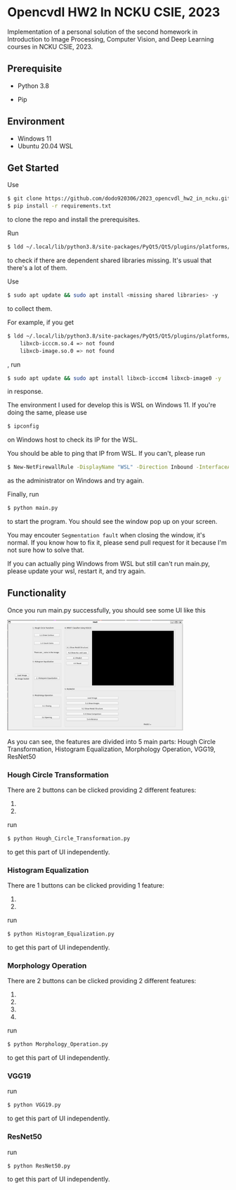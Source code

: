 # Opencvdl HW2 In NCKU CSIE, 2023

Implementation of a personal solution of the second homework in Introduction to Image Processing, Computer Vision, and Deep Learning courses in NCKU CSIE, 2023.

## Prerequisite

* Python 3.8

* Pip

## Environment

* Windows 11
* Ubuntu 20.04 WSL

## Get Started

Use

```bash
$ git clone https://github.com/dodo920306/2023_opencvdl_hw2_in_ncku.git
$ pip install -r requirements.txt
```

to clone the repo and install the prerequisites.

Run

```bash
$ ldd ~/.local/lib/python3.8/site-packages/PyQt5/Qt5/plugins/platforms/libqxcb.so | grep "not found"
```

to check if there are dependent shared libraries missing. It's usual that there's a lot of them.

Use

```bash
$ sudo apt update && sudo apt install <missing shared libraries> -y
```

to collect them.

For example, if you get

```bash
$ ldd ~/.local/lib/python3.8/site-packages/PyQt5/Qt5/plugins/platforms/libqxcb.so | grep "not found"
    libxcb-icccm.so.4 => not found
    libxcb-image.so.0 => not found
```

, run

```bash
$ sudo apt update && sudo apt install libxcb-icccm4 libxcb-image0 -y
```

in response.

The environment I used for develop this is WSL on Windows 11. If you're doing the same, please use

```bash
$ ipconfig
```

on Windows host to check its IP for the WSL.

You should be able to ping that IP from WSL. If you can't, please run

```bash
$ New-NetFirewallRule -DisplayName "WSL" -Direction Inbound -InterfaceAlias "vEthernet (WSL)" -Action Allow
```

as the administrator on Windows and try again.

Finally, run

```bash
$ python main.py
```

to start the program. You should see the window pop up on your screen.

You may encouter `Segmentation fault` when closing the window, it's normal. If you know how to fix it, please send pull request for it because I'm not sure how to solve that.

If you can actually ping Windows from WSL but still can't run main.py, please update your wsl, restart it, and try again.

## Functionality

Once you run main.py successfully, you should see some UI like this

<img src="image.png" width="400"/>

As you can see, the features are divided into 5 main parts: Hough Circle Transformation, Histogram Equalization, Morphology Operation, VGG19, ResNet50

### Hough Circle Transformation

There are 2 buttons can be clicked providing 2 different features:

1. 

2. 

run

```bash
$ python Hough_Circle_Transformation.py
```

to get this part of UI independently.

### Histogram Equalization

There are 1 buttons can be clicked providing 1 feature:

1. 

2. 

run

```bash
$ python Histogram_Equalization.py
```

to get this part of UI independently.


### Morphology Operation

There are 2 buttons can be clicked providing 2 different features:

1. 

2. 

3. 

4. 

run

```bash
$ python Morphology_Operation.py
```

to get this part of UI independently.

### VGG19

run

```bash
$ python VGG19.py
```

to get this part of UI independently.

### ResNet50


run

```
$ python ResNet50.py
```

to get this part of UI independently.
